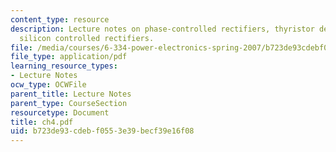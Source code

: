 ```yaml
---
content_type: resource
description: Lecture notes on phase-controlled rectifiers, thyristor devices, and
  silicon controlled rectifiers.
file: /media/courses/6-334-power-electronics-spring-2007/b723de93cdebf0553e39becf39e16f08_ch4.pdf
file_type: application/pdf
learning_resource_types:
- Lecture Notes
ocw_type: OCWFile
parent_title: Lecture Notes
parent_type: CourseSection
resourcetype: Document
title: ch4.pdf
uid: b723de93-cdeb-f055-3e39-becf39e16f08
---
```

